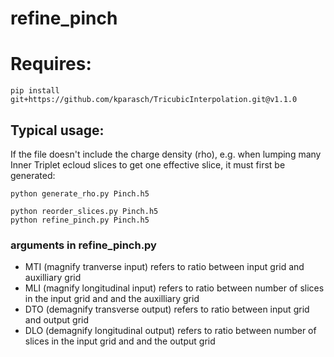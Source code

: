 # refine_pinch

# Requires:

```
pip install git+https://github.com/kparasch/TricubicInterpolation.git@v1.1.0
```

## Typical usage:

If the file doesn't include the charge density (rho), e.g. when lumping many Inner Triplet ecloud slices to get one effective slice, it must first be generated:

```
python generate_rho.py Pinch.h5
```

```
python reorder_slices.py Pinch.h5
python refine_pinch.py Pinch.h5
```

### arguments in refine_pinch.py

- MTI (magnify tranverse input) refers to ratio between input grid and auxilliary grid
- MLI (magnify longitudinal input) refers to ratio between number of slices in the input grid and and the auxilliary grid
- DTO (demagnify transverse output) refers to ratio between input grid and output grid
- DLO (demagnify longitudinal output) refers to ratio between number of slices in the input grid and and the output grid
